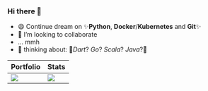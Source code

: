 ### Hi there 👋
- 😄 Continue dream on ✨<b>Python</b>, <b>Docker</b>/<b>Kubernetes</b> and <b>Git</b>✨
- 👯 I’m looking to collaborate
- ... mmh
- 🌱 thinking about: 💬<i>Dart</i>? <i>Go</i>? <i>Scala</i>? <i>Java</i>?💬


| Portfolio | Stats |
|---|---|
| ![](https://github-readme-stats.vercel.app/api/top-langs/?username=bigmauri&layout=compact&hide=CSS,HTML,Javascript&show_owner=true&layout=compact) | ![](https://github-readme-stats.vercel.app/api?username=bigmauri&show_icons=true&count_private=true&include_all_commits=true&hide=issues,contribs&hide_rank=true&line_height=26)  |
<!--
**bmmauri/bmmauri** is a ✨ _special_ ✨ repository because its `README.md` (this file) appears on your GitHub profile.

Here are some ideas to get you started:

- 🔭 I’m currently working on ...
- 🌱 I’m currently learning ...
- 👯 I’m looking to collaborate on ...
- 🤔 I’m looking for help with ...
- 💬 Ask me about ...
- 📫 How to reach me: ...
- 😄 Pronouns: ...
- ⚡ Fun fact: ...
-->
